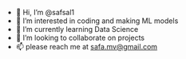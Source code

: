 - 👋 Hi, I’m @safsal1
- 👀 I’m interested in coding and making ML models
- 🌱 I’m currently learning Data Science
- 💞️ I’m looking to collaborate on projects
- 📫 please reach me at safa.mv@gmail.com

